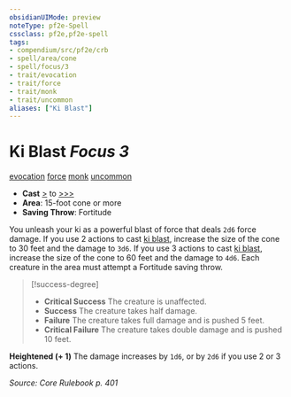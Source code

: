 ```yaml
---
obsidianUIMode: preview
noteType: pf2e-Spell
cssclass: pf2e,pf2e-spell
tags:
- compendium/src/pf2e/crb
- spell/area/cone
- spell/focus/3
- trait/evocation
- trait/force
- trait/monk
- trait/uncommon
aliases: ["Ki Blast"]
---
```

# Ki Blast *Focus 3*   
[evocation](rules/traits/evocation.md "Evocation School Trait")  [force](rules/traits/force.md "Force Energy & Element Trait")  [monk](rules/traits/monk.md "Monk Class Trait")  [uncommon](rules/traits/uncommon.md "Uncommon Rarity Trait")  

- **Cast** [>](rules/core-rulebook/chapter-9-playing-the-game.md#Actions "Single Action") to [>>>](rules/core-rulebook/chapter-9-playing-the-game.md#Actions "Three-Action") 
- **Area**: 15-foot cone or more
- **Saving Throw**: Fortitude

You unleash your ki as a powerful blast of force that deals `2d6` force damage. If you use 2 actions to cast [ki blast](compendium/spells/ki-blast.md), increase the size of the cone to 30 feet and the damage to `3d6`. If you use 3 actions to cast [ki blast](compendium/spells/ki-blast.md), increase the size of the cone to 60 feet and the damage to `4d6`. Each creature in the area must attempt a Fortitude saving throw.

> [!success-degree] 
> - **Critical Success** The creature is unaffected.
> - **Success** The creature takes half damage.
> - **Failure** The creature takes full damage and is pushed 5 feet.
> - **Critical Failure** The creature takes double damage and is pushed 10 feet.

**Heightened (+ 1)** The damage increases by `1d6`, or by `2d6` if you use 2 or 3 actions.

*Source: Core Rulebook p. 401*